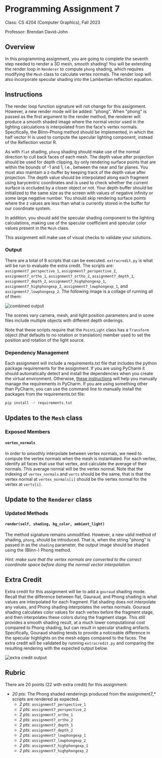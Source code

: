 # Programming Assignment 7

Class: CS 4204 (Computer Graphics), Fall 2023

Professor: Brendan David-John

## Overview

In this programming assignment, you are going to complete the seventh step needed to render a 3D mesh, smooth shading! 
You will be extending the render loop in `Renderer` to compute `phong` shading, which requires modifying the `Mesh` 
class to calculate vertex normals. The render loop will also incorporate specular shading into the Lambertian 
reflection equation.

## Instructions
The render loop function signature will not change for this assignment. However, a new render mode will be added: 
"phong". When "phong" is passed as the first argument to the render method, the renderer will produce a smooth 
shaded image where the normal vector used in the lighting calculations is interpolated from the face's vertex normals. Specifically, the Blinn-Phong method should be implemented, in which the half vector H is used to compute the specular lighting component, instead of the Reflection vector R. 

As with `flat` shading, `phong` shading should make use of the normal direction to cull back faces of each mesh. The depth value after projection should be used for depth clipping, by only rendering surface points that are within the bounds of -1 and 1, i.e., between the near and far planes. You must also maintain a z-buffer by keeping track of the depth value after projection. The depth value should be interpolated along each fragment using barycentric coordinates and is used to check whether the current surface is occluded by a closer object or not. Your depth buffer should be initialized to the same size as the screen with values of negative infinity or some large negative number. You should skip rendering surface points where the z values are less than what is currently stored in the buffer for our coordinate system.

In addition, you should add the specular shading component to the lighting calculations, making use of the specular 
coefficient and specular color values present in the `Mesh` class.

This assignment will make use of visual checks to validate your solutions.

### Output

There are a total of 8 scripts that can be executed. `extracredit.py` is what will be run to evaluate the extra 
credit. The scripts are: `assignment7_perspective_1`, `assignment7_perspective_2`, `assignment7_ortho_1`, 
`assignment7_ortho_2`, `assignment7_depth_1`, `assignment7_depth_2`, `assignment7_highphongexp_1`, 
`assignment7_highphongexp_2`, `assignment7_lowphongexp_1`, and `assignment7_lowphongexp_2`. The following image is 
a collage of running all of them:

![combined output](combined_output.png)

The scenes vary camera, mesh, and light position parameters and in some files include multiple objects with different depth orderings.

Note that these scripts require that the `PointLight` class has a `Transform` object (that defaults to no 
rotation or translation) member used to set the position and rotation of the light source.

### Dependency Management
Each assignment will include a requirements.txt file that includes the python package requirements for the assignment. If you are using PyCharm it should automatically detect and install the dependencies when you create the virtual environment. Otherwise, [these instructions](https://www.jetbrains.com/help/pycharm/managing-dependencies.html#configure-requirements) will help you manually manage the requirements in PyCharm. If you are using something other than PyCharm, you can use the command line to manually install the packages from the requirements.txt file:

```bash
pip install -r requirements.txt
```

## Updates to the `Mesh` class

### Exposed Members

#### `vertex_normals`
In order to smoothly interpolate between vertex normals, we need to compute the vertex normals when the mesh is 
instantiated. For each vertex, identify all faces that use that vertex, and calculate the average of their normals. 
This average normal will be the vertex normal. Note that the indexing of `vertex_normals` and `verts` should be the 
same, that is that the vertex normal at `vertex_normals[i]` should be the vertex normal for the vertex at `verts[i]`.

## Update to the `Renderer` class

### Updated Methods

#### `render(self, shading, bg_color, ambient_light)`
The method signature remains unmodified. However, a new valid method of shading, `phong`, should be introduced. 
That is, when the string "phong" is passed in as the `shading` parameter, the output image should be shaded using 
the (Blinn-) Phong method.

*Hint: make sure that the vertex normals are converted to the correct coordinate space before doing the normal 
vector interpolation.*

## Extra Credit
Extra credit for this assignment will be to add a `gouraud` shading mode. Recall that the difference between flat, 
Gauraud, and Phong shading is what values are interpolated for each fragment. Flat shading does not interpolate any 
values, and Phong shading interpolates the vertex normals. Gouraud shading calculates color values for each vertex 
before the fragment stage, and then interpolates these colors during the fragment stage. This still provides a smooth 
shading result, at a much lower computational cost compared to Phong shading, but can result in specular shading 
artifacts. Specifically, Gouraud shading tends to provide a noticeable difference in the specular highlights on the 
mesh edges compared to the faces. The extra credit will be validated by running `extracredit.py` and comparing the 
resulting rendering with the expected output below.


![extra credit output](extracredit_output.png)



## Rubric
There are 20 points (22 with extra credit) for this assignment:
- *20 pts*: The Phong shaded renderings produced from the assignment7_* scripts are rendered as expected.
  - *2 pts*: `assignment7_perspective_1`
  - *2 pts*: `assignment7_perspective_2`
  - *2 pts*: `assignment7_ortho_1`
  - *2 pts*: `assignment7_ortho_2`
  - *2 pts*: `assignment7_depth_1`
  - *2 pts*: `assignment7_depth_2`
  - *2 pts*: `assignment7_lowphongexp_1`
  - *2 pts*: `assignment7_lowphongexp_2`
  - *2 pts*: `assignment7_highphongexp_1`
  - *2 pts*: `assignment7_highphongexp_2`

